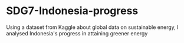# SDG7-Indonesia-progress
Using a dataset from Kaggle about global data on sustainable energy, I analysed Indonesia's progress in attaining greener energy
